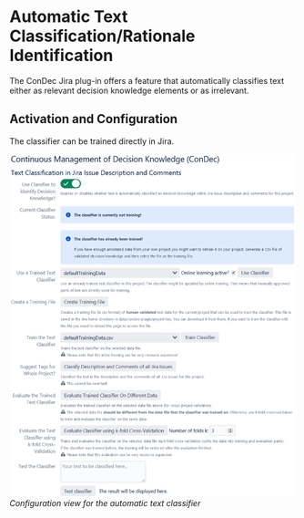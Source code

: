 # Automatic Text Classification/Rationale Identification

The ConDec Jira plug-in offers a feature that automatically classifies text either as relevant decision knowledge elements or as irrelevant.

## Activation and Configuration

The classifier can be trained directly in Jira.

![Configuration view for the automatic text classifier](https://github.com/cures-hub/cures-condec-jira/raw/master/doc/screenshots/config_automatic_text_classification.png)
*Configuration view for the automatic text classifier*
